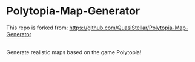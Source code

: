# Polytopia-Map-Generator

This repo is forked from: https://github.com/QuasiStellar/Polytopia-Map-Generator

<br>
Generate realistic maps based on the game Polytopia!
